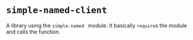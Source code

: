# `simple-named-client`

A library using the `simple-named ` module. It basically `require`s the module and calls the function.
